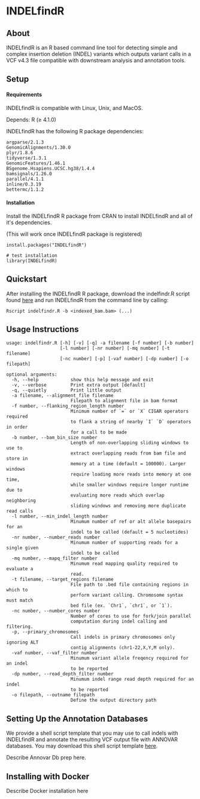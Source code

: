 # INDELfindR

## About
INDELfindR is an R based command line tool for detecting simple and complex insertion deletion (INDEL) variants which outputs variant calls in a VCF v4.3 file compatible with downstream analysis and annotation tools.

## Setup

#### Requirements

INDELfindR is compatible with Linux, Unix, and MacOS.

Depends: R (≥ 4.1.0) 

INDELfindR has the following R package dependencies:

```
argparse/2.1.3
GenomicAlignments/1.30.0
plyr/1.8.6
tidyverse/1.3.1
GenomicFeatures/1.46.1
BSgenome.Hsapiens.UCSC.hg38/1.4.4
bamsignals/1.26.0
parallel/4.1.1
inline/0.3.19
bettermc/1.1.2

```

#### Installation

Install the INDELfindR R package from CRAN to install INDELfindR and all of it's dependencies.

(This will work once INDELfindR package is registered)

```
install.packages("INDELfindR")

# test installation
library(INDELfindR)
```


## Quickstart

After installing the INDELfindR R package, download the indelfindr.R script found [here]() and run INDELfindR from the command line by calling:

```
Rscript indelfindr.R -b <indexed_bam.bam> (...)
```

## Usage Instructions

```
usage: indelfindr.R [-h] [-v] [-q] -a filename [-f number] [-b number]
                    [-l number] [-nr number] [-mq number] [-t filename]
                    [-nc number] [-p] [-vaf number] [-dp number] [-o filepath]

optional arguments:
  -h, --help            show this help message and exit
  -v, --verbose         Print extra output [default]
  -q, --quietly         Print little output
  -a filename, --alignment_file filename
                        Filepath to alignment file in bam format
  -f number, --flanking_region_length number
                        Minimum number of `=` or `X` CIGAR operators required
                        to flank a string of nearby `I` `D` operators in order
                        for a call to be made
  -b number, --bam_bin_size number
                        Length of non-overlapping sliding windows to use to
                        extract overlapping reads from bam file and store in
                        memory at a time (default = 100000). Larger windows
                        require loading more reads into memory at one time,
                        while smaller windows require longer runtime due to
                        evaluating more reads which overlap neighboring
                        sliding windows and removing more duplicate read calls
  -l number, --min_indel_length number
                        Minumum number of ref or alt allele basepairs for an
                        indel to be called (default = 5 nucleotides)
  -nr number, --number_reads number
                        Minumum number of supporting reads for a single given
                        indel to be called
  -mq number, --mapq_filter number
                        Minumum read mapping quality required to evaluate a
                        read.
  -t filename, --target_regions filename
                        File path to .bed file containing regions in which to
                        perform variant calling. Chromosome syntax must match
                        bed file (ex. `Chr1`, `chr1`, or `1`).
  -nc number, --number_cores number
                        Number of cores to use for fork/join parallel
                        computation during indel calling and filtering.
  -p, --primary_chromosomes
                        Call indels in primary chromosomes only ignoring ALT
                        contig alignments (chr1-22,X,Y,M only).
  -vaf number, --vaf_filter number
                        Minumum variant allele freqency required for an indel
                        to be reported
  -dp number, --read_depth_filter number
                        Minumum indel range read depth required for an indel
                        to be reported
  -o filepath, --outname filepath
                        Define the output directory path
```

## Setting Up the Annotation Databases

We provide a shell script template that you may use to call indels with INDELfindR and annotate the resulting VCF output file with ANNOVAR databases. You may download this shell script template [here]().

Describe Annovar Db prep here.

## Installing with Docker

Describe Docker installation here